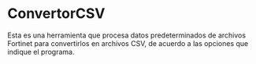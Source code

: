 # ConvertorCSV
Esta es una herramienta que procesa datos predeterminados de archivos Fortinet para convertirlos en archivos CSV, de acuerdo a las opciones que indique el programa.
